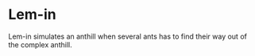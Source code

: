 # Lem-in
Lem-in simulates an anthill when several ants has to find their way out of the complex anthill.
